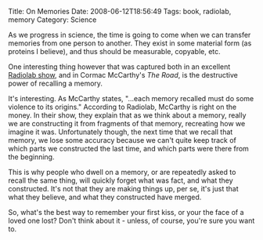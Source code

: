 Title: On Memories
Date: 2008-06-12T18:56:49
Tags: book, radiolab, memory
Category: Science

As we progress in science, the time is going to come when we can transfer memories from one person to another.  They exist in some material form (as proteins I believe), and thus should be measurable, copyable, etc.

One interesting thing however that was captured both in an excellent <a href="http://www.wnyc.org/shows/radiolab/episodes/2008/02/14" target="_blank">Radiolab show</a>, and in Cormac McCarthy's <i>The Road</i>, is the destructive power of recalling a memory.

It's interesting. As McCarthy states, "...each memory recalled must do some violence to its origins." According to Radiolab, McCarthy is right on the money. In their show, they explain that as we think about a memory, really we are constructing it from fragments of that memory, recreating how we imagine it was. Unfortunately though, the next time that we recall that memory, we lose some accuracy because we can't quite keep track of which parts we constructed the last time, and which parts were there from the beginning.

This is why people who dwell on a memory, or are repeatedly asked to recall the same thing, will quickly forget what was fact, and what they constructed. It's not that they are making things up, per se, it's just that what they believe, and what they constructed have merged.

So, what's the best way to remember your first kiss, or your the face of a loved one lost? Don't think about it - unless, of course, you're sure you want to.
